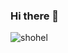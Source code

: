 ### Hi there 👋

<!--
**shohel/shohel** is a ✨ _special_ ✨ repository because its `README.md` (this file) appears on your GitHub profile.

Here are some ideas to get you started:

- 🔭 I’m currently working on ...
- 🌱 I’m currently learning ...
- 👯 I’m looking to collaborate on ...
- 🤔 I’m looking for help with ...
- 💬 Ask me about ...
- 📫 How to reach me: ...
- 😄 Pronouns: ...
- ⚡ Fun fact: ...
-->





<p><img align="left" src="https://github-readme-stats.vercel.app/api/top-langs?username=shohel&show_icons=true&locale=en&layout=compact" alt="shohel" /></p>
